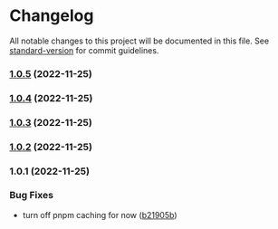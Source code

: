 # Changelog

All notable changes to this project will be documented in this file. See [standard-version](https://github.com/conventional-changelog/standard-version) for commit guidelines.

### [1.0.5](https://github.com/pedal-with-pete/e2e-composite-action/compare/v1.0.4...v1.0.5) (2022-11-25)

### [1.0.4](https://github.com/pedal-with-pete/e2e-composite-action/compare/v1.0.3...v1.0.4) (2022-11-25)

### [1.0.3](https://github.com/pedal-with-pete/e2e-composite-action/compare/v1.0.2...v1.0.3) (2022-11-25)

### [1.0.2](https://github.com/pedal-with-pete/e2e-composite-action/compare/v1.0.1...v1.0.2) (2022-11-25)

### 1.0.1 (2022-11-25)


### Bug Fixes

* turn off pnpm caching for now ([b21905b](https://github.com/pedal-with-pete/e2e-composite-action/commit/b21905b21d269c4ae466213e71f8e2e362430cfc))
